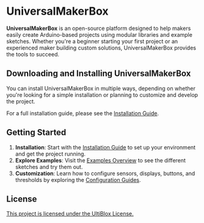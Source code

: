 # UniversalMakerBox

**UniversalMakerBox** is an open-source platform designed to help makers easily create Arduino-based projects using modular libraries and example sketches. Whether you're a beginner starting your first project or an experienced maker building custom solutions, UniversalMakerBox provides the tools to succeed.

## Downloading and Installing UniversalMakerBox

You can install UniversalMakerBox in multiple ways, depending on whether you're looking for a simple installation or planning to customize and develop the project.

For a full installation guide, please see the [Installation Guide](docs/installation.md).

## Getting Started
1. **Installation**: Start with the [Installation Guide](docs/installation.md) to set up your environment and get the project running.
2. **Explore Examples**: Visit the [Examples Overview](docs/examples.md) to see the different sketches and try them out.
3. **Customization**: Learn how to configure sensors, displays, buttons, and thresholds by exploring the [Configuration Guides](docs/configuration).

## License
[This project is licensed under the UltiBlox License.](https://ultiblox.org/license)